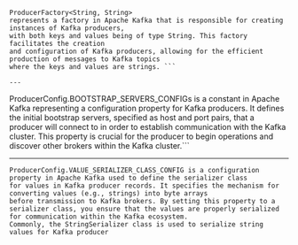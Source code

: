  ```
ProducerFactory<String, String> 
represents a factory in Apache Kafka that is responsible for creating instances of Kafka producers, 
with both keys and values being of type String. This factory facilitates the creation 
and configuration of Kafka producers, allowing for the efficient production of messages to Kafka topics
where the keys and values are strings. ```

---

```
ProducerConfig.BOOTSTRAP_SERVERS_CONFIGs  is a constant in Apache Kafka representing a configuration property for Kafka producers. 
It defines the initial bootstrap servers, specified as host and port pairs, that a producer will connect to in order to establish communication with the Kafka cluster.
This property is crucial for the producer to begin operations and discover other brokers within the Kafka cluster.```

---

```
ProducerConfig.VALUE_SERIALIZER_CLASS_CONFIG is a configuration property in Apache Kafka used to define the serializer class 
for values in Kafka producer records. It specifies the mechanism for converting values (e.g., strings) into byte arrays 
before transmission to Kafka brokers. By setting this property to a serializer class, you ensure that the values are properly serialized for communication within the Kafka ecosystem.
Commonly, the StringSerializer class is used to serialize string values for Kafka producer

```